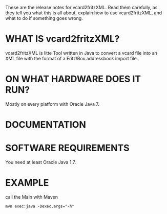 These are the release notes for vcard2fritzXML.  Read them carefully,
as they tell you what this is all about, explain how to use vcard2fritzXML, 
and what to do if something goes wrong. 

# WHAT IS vcard2fritzXML?

vcard2fritzXML is litte Tool written in Java to convert a vcard file into an XML file 
with the format of a Fritz!Box addressbook import file.


# ON WHAT HARDWARE DOES IT RUN?

Mostly on every platform with Oracle Java 7.


# DOCUMENTATION


# SOFTWARE REQUIREMENTS

You need at least Oracle Java 1.7.

# EXAMPLE

call the Main with Maven

    mvn exec:java -Dexec.args="-h"
